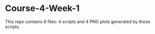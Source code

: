 # Course-4-Week-1

This repo contains 8 files: 4 scripts and 4 PNG plots generated by those scripts.
